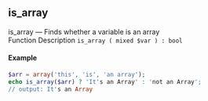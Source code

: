 ## is_array
is_array — Finds whether a variable is an array  
Function Description `is_array ( mixed $var ) : bool`
#### Example
``` php
$arr = array('this', 'is', 'an array');
echo is_array($arr) ? 'It's an Array' : 'not an Array';
// output: It's an Array
```
